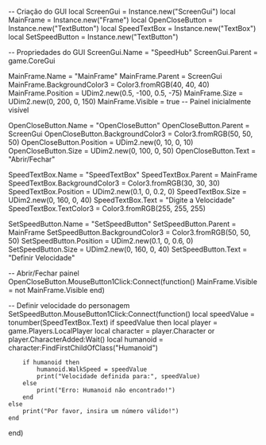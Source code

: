 -- Criação do GUI
local ScreenGui = Instance.new("ScreenGui")
local MainFrame = Instance.new("Frame")
local OpenCloseButton = Instance.new("TextButton")
local SpeedTextBox = Instance.new("TextBox")
local SetSpeedButton = Instance.new("TextButton")

-- Propriedades do GUI
ScreenGui.Name = "SpeedHub"
ScreenGui.Parent = game.CoreGui

MainFrame.Name = "MainFrame"
MainFrame.Parent = ScreenGui
MainFrame.BackgroundColor3 = Color3.fromRGB(40, 40, 40)
MainFrame.Position = UDim2.new(0.5, -100, 0.5, -75)
MainFrame.Size = UDim2.new(0, 200, 0, 150)
MainFrame.Visible = true -- Painel inicialmente visível

OpenCloseButton.Name = "OpenCloseButton"
OpenCloseButton.Parent = ScreenGui
OpenCloseButton.BackgroundColor3 = Color3.fromRGB(50, 50, 50)
OpenCloseButton.Position = UDim2.new(0, 10, 0, 10)
OpenCloseButton.Size = UDim2.new(0, 100, 0, 50)
OpenCloseButton.Text = "Abrir/Fechar"

SpeedTextBox.Name = "SpeedTextBox"
SpeedTextBox.Parent = MainFrame
SpeedTextBox.BackgroundColor3 = Color3.fromRGB(30, 30, 30)
SpeedTextBox.Position = UDim2.new(0.1, 0, 0.2, 0)
SpeedTextBox.Size = UDim2.new(0, 160, 0, 40)
SpeedTextBox.Text = "Digite a Velocidade"
SpeedTextBox.TextColor3 = Color3.fromRGB(255, 255, 255)

SetSpeedButton.Name = "SetSpeedButton"
SetSpeedButton.Parent = MainFrame
SetSpeedButton.BackgroundColor3 = Color3.fromRGB(50, 50, 50)
SetSpeedButton.Position = UDim2.new(0.1, 0, 0.6, 0)
SetSpeedButton.Size = UDim2.new(0, 160, 0, 40)
SetSpeedButton.Text = "Definir Velocidade"

-- Abrir/Fechar painel
OpenCloseButton.MouseButton1Click:Connect(function()
    MainFrame.Visible = not MainFrame.Visible
end)

-- Definir velocidade do personagem
SetSpeedButton.MouseButton1Click:Connect(function()
    local speedValue = tonumber(SpeedTextBox.Text)
    if speedValue then
        local player = game.Players.LocalPlayer
        local character = player.Character or player.CharacterAdded:Wait()
        local humanoid = character:FindFirstChildOfClass("Humanoid")
        
        if humanoid then
            humanoid.WalkSpeed = speedValue
            print("Velocidade definida para:", speedValue)
        else
            print("Erro: Humanoid não encontrado!")
        end
    else
        print("Por favor, insira um número válido!")
    end
end)
